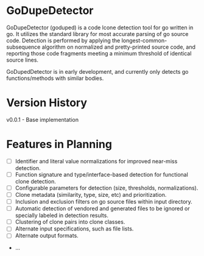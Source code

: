 # GoDupeDetector
GoDupeDetector (goduped) is a code lcone detection tool for go written in go.  It utilizes the standard library for most accurate parsing of go source code.  Detection is performed by applying the longest-common-subsequence algorithm on normalized and pretty-printed source code, and reporting those code fragments meeting a minimum threshold of identical source lines.

GoDupedDetector is in early development, and currently only detects go functions/methods with similar bodies.

# Version History
v0.0.1 - Base implementation 

# Features in Planning
- [ ] Identifier and literal value normalizations for improved near-miss detection.
- [ ] Function signature and type/interface-based detection for functional clone detection.
- [ ] Configurable parameters for detection (size, thresholds, normalizations).
- [ ] Clone metadata (similarity, type, size, etc) and prioritization.
- [ ] Inclusion and exclusion filters on go source files within input directory.
- [ ] Automatic detection of vendored and generated files to be ignored or specially labeled in detection results.
- [ ] Clustering of clone pairs into clone classes.
- [ ] Alternate input specifications, such as file lists.
- [ ] Alternate output formats.
- ...
